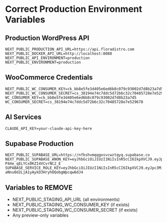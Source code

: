 # Correct Production Environment Variables

## Production WordPress API
```
NEXT_PUBLIC_PRODUCTION_API_URL=https://api.floradistro.com
NEXT_PUBLIC_DOCKER_API_URL=http://localhost:8080
NEXT_PUBLIC_API_ENVIRONMENT=production
NEXT_PUBLIC_ENVIRONMENT=production
```

## WooCommerce Credentials
```
NEXT_PUBLIC_WC_CONSUMER_KEY=ck_bb8e5fe3d405e6ed6b8c079c93002d7d8b23a7d5
NEXT_PUBLIC_WC_CONSUMER_SECRET=cs_38194e74c7ddc5d72b6c32c70485728e7e529678
WC_CONSUMER_KEY=ck_bb8e5fe3d405e6ed6b8c079c93002d7d8b23a7d5
WC_CONSUMER_SECRET=cs_38194e74c7ddc5d72b6c32c70485728e7e529678
```

## AI Services
```
CLAUDE_API_KEY=your-claude-api-key-here
```

## Supabase Production
```
NEXT_PUBLIC_SUPABASE_URL=https://nfkshvmqqgosvcwztqyq.supabase.co
NEXT_PUBLIC_SUPABASE_ANON_KEY=eyJhbGciOiJIUzI1NiIsInR5cCI6IkpXVCJ9.eyJpc3MiOiJzdXBhYmFzZSIsInJlZiI6Im5ma3Nodm1xcWdvc3Zjd3p0cXlxIiwicm9sZSI6ImFub24iLCJpYXQiOjE3NTUwMjg4ODIsImV4cCI6MjA3MDYwNDg4Mn0.9suNxH4gFmic5e4bG-P44e_qELYCx0KZI4VCvrNC2_E
SUPABASE_SERVICE_ROLE_KEY=eyJhbGciOiJIUzI1NiIsInR5cCI6IkpXVCJ9.eyJpc3MiOiJzdXBhYmFzZSIsInJlZiI6Im5ma3Nodm1xcWdvc3Zjd3p0cXlxIiwicm9sZSI6InNlcnZpY2Vfcm9sZSIsImlhdCI6MTc1NTAyODg4MiwiZXhwIjoyMDcwNjA0ODgyfQ.p3xQ3EQ-aNnu0d2LjA1yAykD3HryhOQobgWpcqw6dJ4
```

## Variables to REMOVE
- NEXT_PUBLIC_STAGING_API_URL (all environments)
- NEXT_PUBLIC_STAGING_WC_CONSUMER_KEY (if exists)
- NEXT_PUBLIC_STAGING_WC_CONSUMER_SECRET (if exists)
- Any preview-only variables

